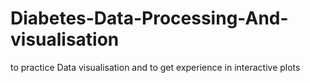 # Diabetes-Data-Processing-And-visualisation
to practice Data  visualisation and to get experience in interactive plots 
